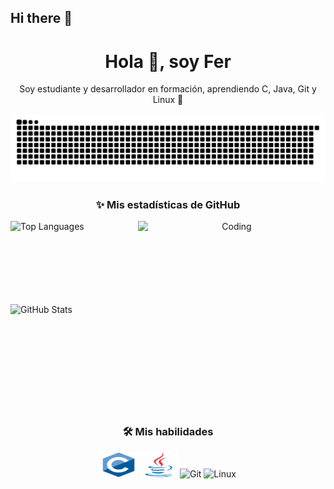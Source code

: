 ## Hi there 👋

<!--
**FerChikito/FerChikito** is a ✨ _special_ ✨ repository because its `README.md` (this file) appears on your GitHub profile.

Here are some ideas to get you started:

- 🔭 I’m currently working on ...
- 🌱 I’m currently learning ...
- 👯 I’m looking to collaborate on ...
- 🤔 I’m looking for help with ...
- 💬 Ask me about ...
- 📫 How to reach me: ...
- 😄 Pronouns: ...
- ⚡ Fun fact: ...
-->
<div align="center">

  <h1>Hola 👋, soy Fer</h1>
  <p>Soy estudiante y desarrollador en formación, aprendiendo C, Java, Git y Linux 🐧</p>

  <!-- Snake Contribution Animation -->
  <img src="https://github.com/7oSkaaa/7oSkaaa/blob/output/github-contribution-grid-snake.svg" alt="Snake animation" />

  <h3>✨ Mis estadísticas de GitHub</h3>
  <img align="right" alt="Coding" width="300" src="https://cdn.dribbble.com/users/1277312/screenshots/14733298/media/39b1045e593737587dd60e42c8422d1f.gif">

  <!-- Lenguajes más usados -->
  <img align="left" src="https://github-readme-stats.vercel.app/api/top-langs?username=FerChikito&show_icons=true&theme=radical&locale=es&layout=compact" alt="Top Languages" />

  <br><br><br><br><br><br><br>

  <!-- Estadísticas generales -->
  <img align="left" src="https://github-readme-stats.vercel.app/api?username=FerChikito&show_icons=true&theme=radical&locale=es" alt="GitHub Stats" />

  <br><br><br><br><br><br><br><br><br><br>



  <h3>🛠️ Mis habilidades</h3>
  <p align="center">
    <img title="C" alt="C" src="https://raw.githubusercontent.com/devicons/devicon/master/icons/c/c-original.svg" width="60" height="40" />
    <img title="Java" alt="Java" src="https://raw.githubusercontent.com/devicons/devicon/master/icons/java/java-original.svg" width="60" height="40" />
    <img title="Git" alt="Git" src="https://raw.githubusercontent.com/Thomas-George-T/Thomas-George-T/master/assets/git.svg" width="60" height="40" />
    <img title="Linux" alt="Linux" src="https://raw.githubusercontent.com/Thomas-George-T/Thomas-George-T/master/assets/linux-tux.svg" width="40" />
  </p>

</div>
